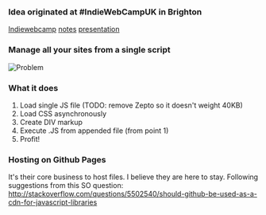 ### Idea originated at #IndieWebCampUK in Brighton

[Indiewebcamp](http://indiewebcamp.com/2013/UK) [notes](https://etherpad.mozilla.org/indiewebcamp-commandcontrol) [presentation](http://bit.ly/CommandControl)

### Manage all your sites from a single script
![Problem](http://i.imgur.com/ibHj2Ya.png)

### What it does
1. Load single JS file (TODO: remove Zepto so it doesn't weight 40KB)
2. Load CSS asynchronously
3. Create DIV markup
4. Execute .JS from appended file (from point 1)
5. Profit!

### Hosting on Github Pages
It's their core business to host files.
I believe they are here to stay.
Following suggestions from this SO question: http://stackoverflow.com/questions/5502540/should-github-be-used-as-a-cdn-for-javascript-libraries